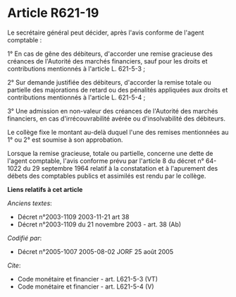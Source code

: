 # Article R621-19

Le secrétaire général peut décider, après l'avis conforme de l'agent comptable : 

1° En cas de gêne des débiteurs, d'accorder une remise gracieuse des créances de l'Autorité des marchés financiers, sauf pour
les droits et contributions mentionnés à l'article L. 621-5-3 ; 

2° Sur demande justifiée des débiteurs, d'accorder la remise totale ou partielle des majorations de retard ou des pénalités
appliquées aux droits et contributions mentionnés à l'article L. 621-5-4 ; 

3° Une admission en non-valeur des créances de l'Autorité des marchés financiers, en cas d'irrécouvrabilité avérée ou
d'insolvabilité des débiteurs. 

Le collège fixe le montant au-delà duquel l'une des remises mentionnées au 1° ou 2° est soumise à son approbation. 

Lorsque la remise gracieuse, totale ou partielle, concerne une dette de l'agent comptable, l'avis conforme prévu par
l'article 8 du décret n° 64-1022 du 29 septembre 1964 relatif à la constatation et à l'apurement des débets des comptables
publics et assimilés est rendu par le collège.

**Liens relatifs à cet article**

_Anciens textes_:

  - Décret n°2003-1109 2003-11-21 art 38
  - Décret n°2003-1109 du 21 novembre 2003 - art. 38 (Ab)

_Codifié par_:

  - Décret n°2005-1007 2005-08-02 JORF 25 août 2005

_Cite_:

  - Code monétaire et financier - art. L621-5-3 (VT)
  - Code monétaire et financier - art. L621-5-4 (V)
